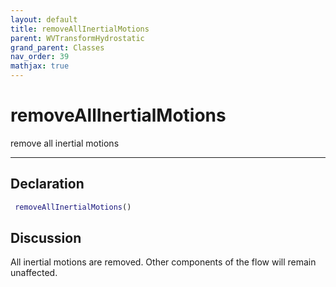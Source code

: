 ```yaml
---
layout: default
title: removeAllInertialMotions
parent: WVTransformHydrostatic
grand_parent: Classes
nav_order: 39
mathjax: true
---
```


#  removeAllInertialMotions

remove all inertial motions


---

## Declaration
```matlab
 removeAllInertialMotions()
```
## Discussion

  All inertial motions are removed. Other components of the flow will remain unaffected.
 
    
